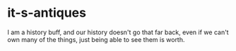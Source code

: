 # it-s-antiques
I am a history buff, and our history doesn't go that far back, even if we can't own many of the things, just being able to see them is worth.
